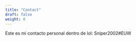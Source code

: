 ```yaml
---
title: "Contact"
draft: false
weight: 0
---
```


Este es mi contacto personal dentro de lol: Sniper2002#EUW 